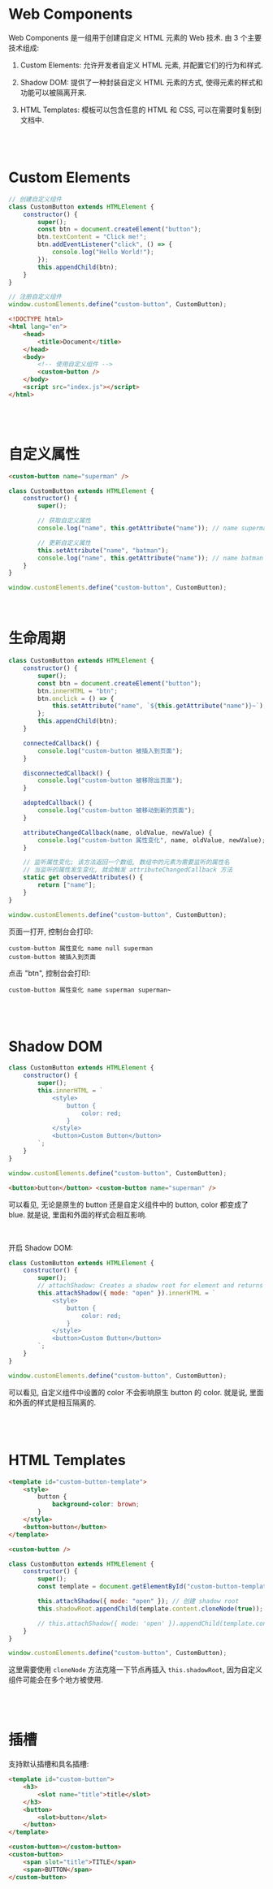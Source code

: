 # Web Components

Web Components 是一组用于创建自定义 HTML 元素的 Web 技术. 由 3 个主要技术组成:

1.  Custom Elements: 允许开发者自定义 HTML 元素, 并配置它们的行为和样式.

2.  Shadow DOM: 提供了一种封装自定义 HTML 元素的方式, 使得元素的样式和功能可以被隔离开来.

3.  HTML Templates: 模板可以包含任意的 HTML 和 CSS, 可以在需要时复制到文档中.

<br><br>

# Custom Elements

```js
// 创建自定义组件
class CustomButton extends HTMLElement {
    constructor() {
        super();
        const btn = document.createElement("button");
        btn.textContent = "Click me!";
        btn.addEventListener("click", () => {
            console.log("Hello World!");
        });
        this.appendChild(btn);
    }
}

// 注册自定义组件
window.customElements.define("custom-button", CustomButton);
```

```html
<!DOCTYPE html>
<html lang="en">
    <head>
        <title>Document</title>
    </head>
    <body>
        <!-- 使用自定义组件 -->
        <custom-button />
    </body>
    <script src="index.js"></script>
</html>
```

<br><br>

# 自定义属性

```html
<custom-button name="superman" />
```

```js
class CustomButton extends HTMLElement {
    constructor() {
        super();

        // 获取自定义属性
        console.log("name", this.getAttribute("name")); // name superman

        // 更新自定义属性
        this.setAttribute("name", "batman");
        console.log("name", this.getAttribute("name")); // name batman
    }
}

window.customElements.define("custom-button", CustomButton);
```

<br>

# 生命周期

```js
class CustomButton extends HTMLElement {
    constructor() {
        super();
        const btn = document.createElement("button");
        btn.innerHTML = "btn";
        btn.onclick = () => {
            this.setAttribute("name", `${this.getAttribute("name")}~`);
        };
        this.appendChild(btn);
    }

    connectedCallback() {
        console.log("custom-button 被插入到页面");
    }

    disconnectedCallback() {
        console.log("custom-button 被移除出页面");
    }

    adoptedCallback() {
        console.log("custom-button 被移动到新的页面");
    }

    attributeChangedCallback(name, oldValue, newValue) {
        console.log("custom-button 属性变化", name, oldValue, newValue);
    }

    // 监听属性变化; 该方法返回一个数组, 数组中的元素为需要监听的属性名
    // 当监听的属性发生变化, 就会触发 attributeChangedCallback 方法
    static get observedAttributes() {
        return ["name"];
    }
}

window.customElements.define("custom-button", CustomButton);
```

页面一打开, 控制台会打印:

```
custom-button 属性变化 name null superman
custom-button 被插入到页面
```

点击 "btn", 控制台会打印:

```
custom-button 属性变化 name superman superman~
```

<br><br>

# Shadow DOM

```js
class CustomButton extends HTMLElement {
    constructor() {
        super();
        this.innerHTML = `
			<style>
				button {
					color: red;
				}
			</style>
			<button>Custom Button</button>
		`;
    }
}

window.customElements.define("custom-button", CustomButton);
```

```html
<button>button</button> <custom-button name="superman" />
```

可以看见, 无论是原生的 button 还是自定义组件中的 button, color 都变成了 blue. 就是说, 里面和外面的样式会相互影响.

<br>

开启 Shadow DOM:

```js
class CustomButton extends HTMLElement {
    constructor() {
        super();
        // attachShadow: Creates a shadow root for element and returns it.
        this.attachShadow({ mode: "open" }).innerHTML = `
			<style>
				button {
					color: red;
				}
			</style>
			<button>Custom Button</button>
		`;
    }
}

window.customElements.define("custom-button", CustomButton);
```

可以看见, 自定义组件中设置的 color 不会影响原生 button 的 color. 就是说, 里面和外面的样式是相互隔离的.

<br><br>

# HTML Templates

```html
<template id="custom-button-template">
    <style>
        button {
            background-color: brown;
        }
    </style>
    <button>button</button>
</template>

<custom-button />
```

```js
class CustomButton extends HTMLElement {
    constructor() {
        super();
        const template = document.getElementById("custom-button-template"); // 获取模板

        this.attachShadow({ mode: "open" }); // 创建 shadow root
        this.shadowRoot.appendChild(template.content.cloneNode(true)); // 克隆模板, 并添加到 shadow root

        // this.attachShadow({ mode: 'open' }).appendChild(template.content.cloneNode(true)); // 也可以一行代码实现
    }
}

window.customElements.define("custom-button", CustomButton);
```

这里需要使用 `cloneNode` 方法克隆一下节点再插入 `this.shadowRoot`, 因为自定义组件可能会在多个地方被使用.

<br><br>

# 插槽

支持默认插槽和具名插槽:

```html
<template id="custom-button">
    <h3>
        <slot name="title">title</slot>
    </h3>
    <button>
        <slot>button</slot>
    </button>
</template>

<custom-button></custom-button>
<custom-button>
    <span slot="title">TITLE</span>
    <span>BUTTON</span>
</custom-button>
```

<br><br>
